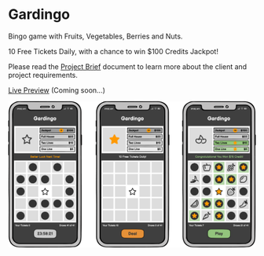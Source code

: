 # Gardingo

Bingo game with Fruits, Vegetables, Berries and Nuts.

10 Free Tickets Daily, with a chance to win $100 Credits Jackpot!

Please read the [Project Brief](ux/Project_Brief.md) document to learn more about the client and project requirements.

[Live Preview](https://x) (Coming soon...)

![Game Screens](concept/Screens.png)